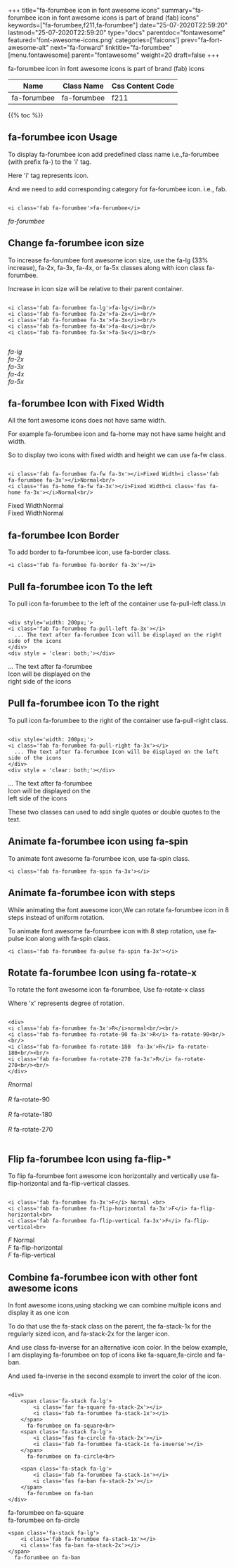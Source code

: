 +++
title="fa-forumbee icon in font awesome icons"
summary="fa-forumbee icon in font awesome icons is part of brand (fab) icons"
keywords=["fa-forumbee,f211,fa-forumbee"]
date="25-07-2020T22:59:20"
lastmod="25-07-2020T22:59:20"
type="docs"
parentdoc="fontawesome"
featured='font-awesome-icons.png'
categories=['faicons']
prev="fa-fort-awesome-alt"
next="fa-forward"
linktitle="fa-forumbee"
[menu.fontawesome]
parent="fontawesome"
weight=20
draft=false
+++


fa-forumbee icon in font awesome icons is part of brand (fab) icons

<div class='table-responsive'><table class='table'><thead><tr><th>Name</th><th>Class Name</th><th>Css Content Code</th></tr></thead><tbody><tr><td>fa-forumbee</td><td>fa-forumbee</td><td>f211</td></tr></tbody></table></div>


{{% toc %}}


## fa-forumbee icon Usage

To display fa-forumbee icon add predefined class name i.e.,fa-forumbee (with prefix fa-) to the 'i' tag.

Here 'i' tag represents icon.

And we need to add corresponding category for fa-forumbee icon. i.e., fab.


```

<i class='fab fa-forumbee'>fa-forumbee</i>
```

<i class='fab fa-forumbee'>fa-forumbee</i>




## Change fa-forumbee icon size
To increase fa-forumbee font awesome icon size, use the fa-lg (33% increase), fa-2x, fa-3x, fa-4x, or fa-5x classes along with icon class fa-forumbee.

Increase in icon size will be relative to their parent container. 

```

<i class='fab fa-forumbee fa-lg'>fa-lg</i><br/>
<i class='fab fa-forumbee fa-2x'>fa-2x</i><br/>
<i class='fab fa-forumbee fa-3x'>fa-3x</i><br/>
<i class='fab fa-forumbee fa-4x'>fa-4x</i><br/>
<i class='fab fa-forumbee fa-5x'>fa-5x</i><br/>
            
```

<i class='fab fa-forumbee fa-lg'>fa-lg</i><br/>
<i class='fab fa-forumbee fa-2x'>fa-2x</i><br/>
<i class='fab fa-forumbee fa-3x'>fa-3x</i><br/>
<i class='fab fa-forumbee fa-4x'>fa-4x</i><br/>
<i class='fab fa-forumbee fa-5x'>fa-5x</i><br/>
            



## fa-forumbee Icon with Fixed Width 

All the font awesome icons does not have same width.

For example fa-forumbee icon and fa-home may not have same height and width.

So to display two icons with fixed width and height we can use fa-fw class.


```

<i class='fab fa-forumbee fa-fw fa-3x'></i>Fixed Width<i class='fab fa-forumbee fa-3x'></i>Normal<br/>
<i class='fas fa-home fa-fw fa-3x'></i>Fixed Width<i class='fas fa-home fa-3x'></i>Normal<br/>
```

<i class='fab fa-forumbee fa-fw fa-3x'></i>Fixed Width<i class='fab fa-forumbee fa-3x'></i>Normal<br/>
<i class='fas fa-home fa-fw fa-3x'></i>Fixed Width<i class='fas fa-home fa-3x'></i>Normal<br/>



## fa-forumbee Icon Border 

To add border to fa-forumbee icon, use fa-border class.


```
<i class='fab fa-forumbee fa-border fa-3x'></i>

```
<i class='fab fa-forumbee fa-border fa-3x'></i>





## Pull fa-forumbee icon To the left

To pull icon fa-forumbee to the left of the container use fa-pull-left class.\n

```

<div style='width: 200px;'>
<i class='fab fa-forumbee fa-pull-left fa-3x'></i>
  ... The text after fa-forumbee Icon will be displayed on the right side of the icons
</div>
<div style = 'clear: both;'></div>
```

<div style='width: 200px;'>
<i class='fab fa-forumbee fa-pull-left fa-3x'></i>
  ... The text after fa-forumbee Icon will be displayed on the right side of the icons
</div>
<div style = 'clear: both;'></div>




## Pull fa-forumbee icon To the right
To pull icon fa-forumbee to the right of the container use fa-pull-right class.

```

<div style='width: 200px;'>
<i class='fab fa-forumbee fa-pull-right fa-3x'></i>
  ... The text after fa-forumbee Icon will be displayed on the left side of the icons
</div>
<div style = 'clear: both;'></div>
```

<div style='width: 200px;'>
<i class='fab fa-forumbee fa-pull-right fa-3x'></i>
  ... The text after fa-forumbee Icon will be displayed on the left side of the icons
</div>
<div style = 'clear: both;'></div>

These two classes can used to add single quotes or double quotes to the text.


## Animate fa-forumbee icon using fa-spin
To animate font awesome fa-forumbee icon, use fa-spin class.

```
<i class='fab fa-forumbee fa-spin fa-3x'></i>
```
<i class='fab fa-forumbee fa-spin fa-3x'></i>




## Animate fa-forumbee icon with steps
While animating the font awesome icon,We can rotate fa-forumbee icon in 8 steps instead of uniform rotation.

To animate font awesome fa-forumbee icon with 8 step rotation, use fa-pulse icon along with fa-spin class.


```
<i class='fab fa-forumbee fa-pulse fa-spin fa-3x'></i>

```
<i class='fab fa-forumbee fa-pulse fa-spin fa-3x'></i>





## Rotate fa-forumbee Icon using fa-rotate-x
To rotate the font awesome icon fa-forumbee, Use fa-rotate-x class

Where 'x' represents degree of rotation.


```

<div>
<i class='fab fa-forumbee fa-3x'>R</i>normal<br/><br/>
<i class='fab fa-forumbee fa-rotate-90 fa-3x'>R</i> fa-rotate-90<br/><br/> 
<i class='fab fa-forumbee fa-rotate-180  fa-3x'>R</i> fa-rotate-180<br/><br/> 
<i class='fab fa-forumbee fa-rotate-270 fa-3x'>R</i> fa-rotate-270<br/><br/>
</div>
```

<div>
<i class='fab fa-forumbee fa-3x'>R</i>normal<br/><br/>
<i class='fab fa-forumbee fa-rotate-90 fa-3x'>R</i> fa-rotate-90<br/><br/> 
<i class='fab fa-forumbee fa-rotate-180  fa-3x'>R</i> fa-rotate-180<br/><br/> 
<i class='fab fa-forumbee fa-rotate-270 fa-3x'>R</i> fa-rotate-270<br/><br/>
</div>




## Flip fa-forumbee Icon using fa-flip-*
To flip fa-forumbee font awesome icon horizontally and vertically use fa-flip-horizontal and fa-flip-vertical classes. 

```

<i class='fab fa-forumbee fa-3x'>F</i> Normal <br>
<i class='fab fa-forumbee fa-flip-horizontal fa-3x'>F</i> fa-flip-horizontal<br>
<i class='fab fa-forumbee fa-flip-vertical fa-3x'>F</i> fa-flip-vertical<br>
```

<i class='fab fa-forumbee fa-3x'>F</i> Normal <br>
<i class='fab fa-forumbee fa-flip-horizontal fa-3x'>F</i> fa-flip-horizontal<br>
<i class='fab fa-forumbee fa-flip-vertical fa-3x'>F</i> fa-flip-vertical<br>




## Combine fa-forumbee icon with other font awesome icons
In font awesome icons,using stacking we can combine multiple icons and display it as one icon 

To do that use the fa-stack class on the parent, the fa-stack-1x for the regularly sized icon, and fa-stack-2x for the larger icon.

And use class fa-inverse for an alternative icon color. 
In the below example, I am displaying fa-forumbee on top of icons like fa-square,fa-circle and fa-ban.

And used fa-inverse in the second example to invert the color of the icon.

```

<div>
    <span class='fa-stack fa-lg'>
        <i class='far fa-square fa-stack-2x'></i>
        <i class='fab fa-forumbee fa-stack-1x'></i>
    </span>
      fa-forumbee on fa-square<br>
    <span class='fa-stack fa-lg'>
        <i class='fas fa-circle fa-stack-2x'></i>
        <i class='fab fa-forumbee fa-stack-1x fa-inverse'></i>
    </span>
      fa-forumbee on fa-circle<br>

    <span class='fa-stack fa-lg'>
        <i class='fab fa-forumbee fa-stack-1x'></i>
        <i class='fas fa-ban fa-stack-2x'></i>
    </span>
      fa-forumbee on fa-ban
</div>
```

<div>
    <span class='fa-stack fa-lg'>
        <i class='far fa-square fa-stack-2x'></i>
        <i class='fab fa-forumbee fa-stack-1x'></i>
    </span>
      fa-forumbee on fa-square<br>
    <span class='fa-stack fa-lg'>
        <i class='fas fa-circle fa-stack-2x'></i>
        <i class='fab fa-forumbee fa-stack-1x fa-inverse'></i>
    </span>
      fa-forumbee on fa-circle<br>

    <span class='fa-stack fa-lg'>
        <i class='fab fa-forumbee fa-stack-1x'></i>
        <i class='fas fa-ban fa-stack-2x'></i>
    </span>
      fa-forumbee on fa-ban
</div>






